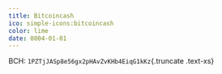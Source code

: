 ```yaml
---
title: Bitcoincash
ico: simple-icons:bitcoincash
color: lime
date: 0004-01-01
---
```


BCH: `1PZTjJASp8e56gx2pHAvZvKHb4EiqG1kKz`{.truncate .text-xs}